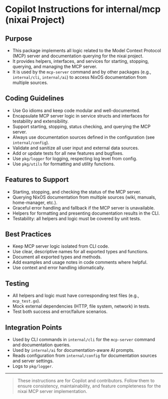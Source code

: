 # Copilot Instructions for internal/mcp (nixai Project)

## Purpose
- This package implements all logic related to the Model Context Protocol (MCP) server and documentation querying for the nixai project.
- It provides helpers, interfaces, and services for starting, stopping, querying, and managing the MCP server.
- It is used by the `mcp-server` command and by other packages (e.g., `internal/cli`, `internal/ai`) to access NixOS documentation from multiple sources.

## Coding Guidelines
- Use Go idioms and keep code modular and well-documented.
- Encapsulate MCP server logic in service structs and interfaces for testability and extensibility.
- Support starting, stopping, status checking, and querying the MCP server.
- Always use documentation sources defined in the configuration (see `internal/config`).
- Validate and sanitize all user input and external data sources.
- Add or update tests for all new features and bugfixes.
- Use `pkg/logger` for logging, respecting log level from config.
- Use `pkg/utils` for formatting and utility functions.

## Features to Support
- Starting, stopping, and checking the status of the MCP server.
- Querying NixOS documentation from multiple sources (wiki, manuals, home-manager, etc.).
- Graceful error handling and fallback if the MCP server is unavailable.
- Helpers for formatting and presenting documentation results in the CLI.
- Testability: all helpers and logic must be covered by unit tests.

## Best Practices
- Keep MCP server logic isolated from CLI code.
- Use clear, descriptive names for all exported types and functions.
- Document all exported types and methods.
- Add examples and usage notes in code comments where helpful.
- Use context and error handling idiomatically.

## Testing
- All helpers and logic must have corresponding test files (e.g., `mcp_test.go`).
- Mock external dependencies (HTTP, file system, network) in tests.
- Test both success and error/failure scenarios.

## Integration Points
- Used by CLI commands in `internal/cli` for the `mcp-server` command and documentation queries.
- Used by `internal/ai` for documentation-aware AI prompts.
- Reads configuration from `internal/config` for documentation sources and server settings.
- Logs to `pkg/logger`.

---
> These instructions are for Copilot and contributors. Follow them to ensure consistency, maintainability, and feature completeness for the nixai MCP server implementation.
